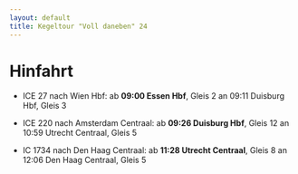 ```yaml
---
layout: default
title: Kegeltour "Voll daneben" 24
---
```


# Hinfahrt

- ICE 27 nach Wien Hbf:
ab **09:00 Essen Hbf**, Gleis 2
an 09:11 Duisburg Hbf, Gleis 3

- ICE 220 nach Amsterdam Centraal:
ab **09:26 Duisburg Hbf**, Gleis 12
an 10:59 Utrecht Centraal, Gleis 5

- IC 1734 nach Den Haag Centraal:
ab **11:28 Utrecht Centraal**, Gleis 8
an 12:06 Den Haag Centraal, Gleis 5

